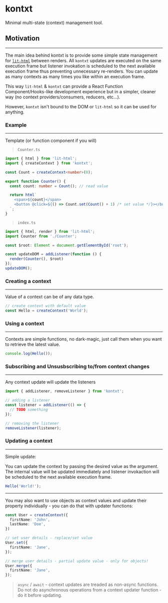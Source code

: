 # kontxt

Minimal multi-state (context) management tool.

## Motivation

---
The main idea behind kontxt is to provide some simple state management for [`lit-html`](https://lit-html.polymer-project.org/guide) between renders. All `kontxt` updates are executed on the same execution frame but listener invokation is scheduled to the next available execution frame thus preventing unnecessary re-renders. You can update as many contexts as many times you like within an execution frame.

This way `lit-html` & `kontxt` can provide a React Function Component/Hooks-like development experience but in a simpler, cleaner way (no context providers/consumers, reducers, etc...).

However, `kontxt` isn't bound to the DOM or `lit-html` so it can be used for anything.

### Example

---
Template (or function component if you will)

> `Counter.ts`

```ts
import { html } from 'lit-html';
import { createContext } from 'kontxt';

const Count = createContext<number>(0);

export function Counter() {
  const count: number = Count(); // read value

  return html`
    <span>${count}</span>
    <button @click=${() => Count.set(Count() + 1) /* set value */}></button>
  `;
}
```

> `index.ts`

```ts
import { html, render } from 'lit-html';
import Counter from './Counter';

const $root: Element = document.getElementById('root');

const updateDOM = addListener(function () {
  render(Counter(), $root)
});
updateDOM();

```

### Creating a context

---
Value of a context can be of any data type.

```ts
// create context with default value
const Hello = createContext('World');
```

### Using a context

---
Contexts are simple functions, no dark-magic, just call them when you want to retrieve the latest value.

```ts
console.log(Hello());
```

### Subscribing and Unsusbscribing to/from context changes

---
Any context update will update the listeners

```js
import { addListener, removeListener } from 'kontxt';

// adding a listener
const listener = addListener(() => {
  // TODO something
});

// removing the listener
removeListener(listener);
```

### Updating a context

---
Simple update:

You can update the context by passing the desired value as the argument. The internal value will be updated immediately and listener invokaction will be scheduled to the next available execution frame.

```ts
Hello('World!');
```

---

You may also want to use objects as context values and update their property individually - you can do that with updater functions:

```ts
const User = createContext({
  firstName: 'John',
  lastName: 'Doe',
})

// set user details - replace/set value
User.set({
  firstName: 'Jane',
});

// merge user details - partial update value - only for objects!
User.merge({
  firstName: 'Jane',
});
```

> `async` / `await` - context updates are treaded as non-async functions. Do not do asynchronous operations from a context updater function - do it before updating.
